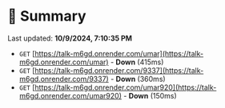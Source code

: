 # 📖 Summary
Last updated: **10/9/2024, 7:10:35 PM**

- `GET` [https://talk-m6gd.onrender.com/umar](https://talk-m6gd.onrender.com/umar) - **Down** (415ms)
- `GET` [https://talk-m6gd.onrender.com/9337](https://talk-m6gd.onrender.com/9337) - **Down** (360ms)
- `GET` [https://talk-m6gd.onrender.com/umar920](https://talk-m6gd.onrender.com/umar920) - **Down** (150ms)
